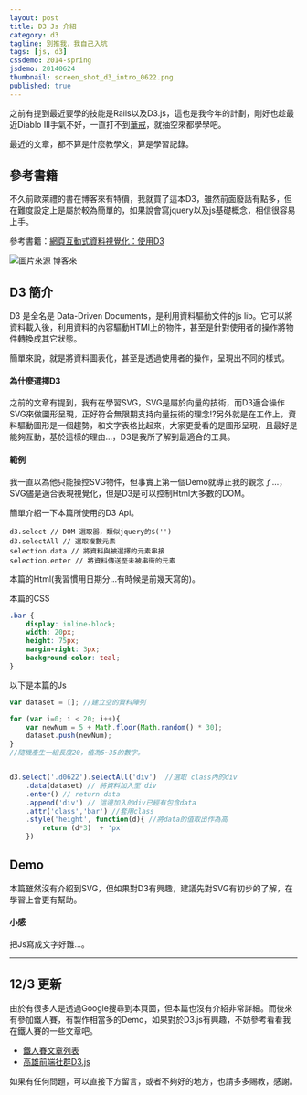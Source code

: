 ```yaml
---
layout: post
title: D3 Js 介紹
category: d3
tagline: 別推我，我自己入坑
tags: [js, d3]
cssdemo: 2014-spring
jsdemo: 20140624
thumbnail: screen_shot_d3_intro_0622.png
published: true
---
```



之前有提到最近要學的技能是Rails以及D3.js，這也是我今年的計劃，剛好也趁最近Diablo III手氣不好，一直打不到[華戒](http://tw.battle.net/d3/zh/item/ring-of-royal-grandeur-3qRFop)，就抽空來都學學吧。

最近的文章，都不算是什麼教學文，算是學習記錄。

<!-- more -->

## 參考書籍

不久前歐萊禮的書在博客來有特價，我就買了這本D3，雖然前面廢話有點多，但在難度設定上是屬於較為簡單的，如果說會寫jquery以及js基礎概念，相信很容易上手。

參考書籍：[網頁互動式資料視覺化：使用D3](http://www.books.com.tw/products/0010621239)

![圖片來源 博客來](http://im1.book.com.tw/image/getImage?i=http://www.books.com.tw/img/001/062/12/0010621239.jpg&w=348&h=348)

## D3 簡介

D3 是全名是 Data-Driven Documents，是利用資料驅動文件的js lib。它可以將資料載入後，利用資料的內容驅動HTMl上的物件，甚至是針對使用者的操作將物件轉換成其它狀態。

簡單來說，就是將資料圖表化，甚至是透過使用者的操作，呈現出不同的樣式。

#### 為什麼選擇D3

之前的文章有提到，我有在學習SVG，SVG是屬於向量的技術，而D3適合操作SVG來做圖形呈現，正好符合無限期支持向量技術的理念!?另外就是在工作上，資料驅動圖形是一個趨勢，和文字表格比起來，大家更愛看的是圖形呈現，且最好是能夠互動，基於這樣的理由...，D3是我所了解到最適合的工具。


#### 範例

我一直以為他只能操控SVG物件，但事實上第一個Demo就導正我的觀念了...，SVG儘是適合表現視覺化，但是D3是可以控制Html大多數的DOM。

簡單介紹一下本篇所使用的D3 Api。

	d3.select // DOM 選取器，類似jquery的$('')
	d3.selectAll // 選取複數元素
	selection.data // 將資料與被選擇的元素串接
	selection.enter // 將資料傳送至未被串街的元素


本篇的Html(我習慣用日期分...有時候是前幾天寫的)。


<div class="demo d0622"></div>


本篇的CSS

```css
.bar {
	display: inline-block;
	width: 20px;
	height: 75px;
	margin-right: 3px;
	background-color: teal;
}
```

以下是本篇的Js

```javascript
var dataset = []; //建立空的資料陣列

for (var i=0; i < 20; i++){
	var newNum = 5 + Math.floor(Math.random() * 30);
	dataset.push(newNum);
}
//隨機產生一組長度20，值為5~35的數字。


d3.select('.d0622').selectAll('div')  //選取 class內的div
	.data(dataset) // 將資料加入至 div
	.enter() // return data
	.append('div') // 這邊加入的div已經有包含data
	.attr('class','bar') //套用class
	.style('height', function(d){ //將data的值取出作為高
		return (d*3)  + 'px'
	})
```

## Demo

<div class="demo d0622"> </div>

本篇雖然沒有介紹到SVG，但如果對D3有興趣，建議先對SVG有初步的了解，在學習上會更有幫助。



#### 小感

把Js寫成文字好難...。


----

## 12/3 更新

由於有很多人是透過Google搜尋到本頁面，但本篇也沒有介紹非常詳細。而後來有參加鐵人賽，有製作相當多的Demo，如果對於D3.js有興趣，不妨參考看看我在鐵人賽的一些文章吧。

- [鐵人賽文章列表](http://wcc723.github.io/d3js/2014/10/29/Ironman-30-days-30/)
- [高雄前端社群D3.js](http://wcc723.github.io/d3js/2014/11/25/d3js-in-kh-frontend/)

如果有任何問題，可以直接下方留言，或者不夠好的地方，也請多多賜教，感謝。
